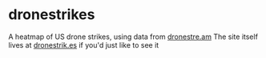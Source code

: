 # dronestrikes
A heatmap of US drone strikes, using data from [dronestre.am](http://dronestre.am])
The site itself lives at [dronestrik.es](http://dronestrik.es]) if you'd just like to see it
